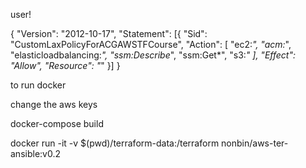 user! 

{
	"Version": "2012-10-17",
	"Statement": [{
		"Sid": "CustomLaxPolicyForACGAWSTFCourse",
		"Action": [
			"ec2:*",
			"acm:*",
			"elasticloadbalancing:*",
			"ssm:Describe*",
			"ssm:Get*",
			"s3:*"
		],
		"Effect": "Allow",
		"Resource": "*"
	}]
}

to run docker

change the aws keys

docker-compose build

docker run -it  -v $(pwd)/terraform-data:/terraform nonbin/aws-ter-ansible:v0.2
